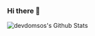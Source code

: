 ### Hi there 👋

<img alt="devdomsos's Github Stats" href="https://github-readme-stats-woad-seven-51.vercel.app/api?username=devdomsos&show_icons=true&theme=ambient_gradient" />

<!--
**devdomsos/devdomsos** is a ✨ _special_ ✨ repository because its `README.md` (this file) appears on your GitHub profile.

Here are some ideas to get you started:

- 🔭 I’m currently working on ...
- 🌱 I’m currently learning ...
- 👯 I’m looking to collaborate on ...
- 🤔 I’m looking for help with ...
- 💬 Ask me about ...
- 📫 How to reach me: ...
- 😄 Pronouns: ...
- ⚡ Fun fact: ...
-->
